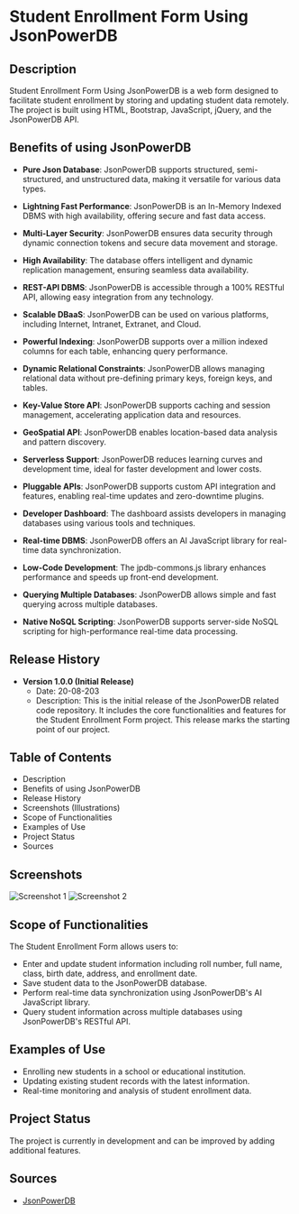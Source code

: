 # Student Enrollment Form Using JsonPowerDB

## Description

Student Enrollment Form Using JsonPowerDB is a web form designed to facilitate student enrollment by storing and updating student data remotely. The project is built using HTML, Bootstrap, JavaScript, jQuery, and the JsonPowerDB API.

## Benefits of using JsonPowerDB

- **Pure Json Database**: JsonPowerDB supports structured, semi-structured, and unstructured data, making it versatile for various data types.

- **Lightning Fast Performance**: JsonPowerDB is an In-Memory Indexed DBMS with high availability, offering secure and fast data access.

- **Multi-Layer Security**: JsonPowerDB ensures data security through dynamic connection tokens and secure data movement and storage.

- **High Availability**: The database offers intelligent and dynamic replication management, ensuring seamless data availability.

- **REST-API DBMS**: JsonPowerDB is accessible through a 100% RESTful API, allowing easy integration from any technology.

- **Scalable DBaaS**: JsonPowerDB can be used on various platforms, including Internet, Intranet, Extranet, and Cloud.

- **Powerful Indexing**: JsonPowerDB supports over a million indexed columns for each table, enhancing query performance.

- **Dynamic Relational Constraints**: JsonPowerDB allows managing relational data without pre-defining primary keys, foreign keys, and tables.

- **Key-Value Store API**: JsonPowerDB supports caching and session management, accelerating application data and resources.

- **GeoSpatial API**: JsonPowerDB enables location-based data analysis and pattern discovery.

- **Serverless Support**: JsonPowerDB reduces learning curves and development time, ideal for faster development and lower costs.

- **Pluggable APIs**: JsonPowerDB supports custom API integration and features, enabling real-time updates and zero-downtime plugins.

- **Developer Dashboard**: The dashboard assists developers in managing databases using various tools and techniques.

- **Real-time DBMS**: JsonPowerDB offers an AI JavaScript library for real-time data synchronization.

- **Low-Code Development**: The jpdb-commons.js library enhances performance and speeds up front-end development.

- **Querying Multiple Databases**: JsonPowerDB allows simple and fast querying across multiple databases.

- **Native NoSQL Scripting**: JsonPowerDB supports server-side NoSQL scripting for high-performance real-time data processing.

## Release History

- **Version 1.0.0 (Initial Release)**
  - Date: 20-08-203
  - Description: This is the initial release of the JsonPowerDB related code repository. It includes the core functionalities and features for the Student Enrollment Form project. This release marks the starting point of our project.

## Table of Contents

- Description
- Benefits of using JsonPowerDB
- Release History
- Screenshots (Illustrations)
- Scope of Functionalities
- Examples of Use
- Project Status
- Sources

## Screenshots

![Screenshot 1](path/to/screenshot1.png)
![Screenshot 2](path/to/screenshot2.png)


## Scope of Functionalities

The Student Enrollment Form allows users to:

- Enter and update student information including roll number, full name, class, birth date, address, and enrollment date.
- Save student data to the JsonPowerDB database.
- Perform real-time data synchronization using JsonPowerDB's AI JavaScript library.
- Query student information across multiple databases using JsonPowerDB's RESTful API.

## Examples of Use

- Enrolling new students in a school or educational institution.
- Updating existing student records with the latest information.
- Real-time monitoring and analysis of student enrollment data.

## Project Status

The project is currently in development and can be improved by adding additional features.

## Sources

- [JsonPowerDB](https://login2explore.com/jpdb/)
